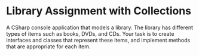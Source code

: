 # Library Assignment with Collections

A CSharp console application that models a library. The library has different types of items such as books, DVDs, and CDs. Your task is to create interfaces and classes that represent these items, and implement methods that are appropriate for each item.

